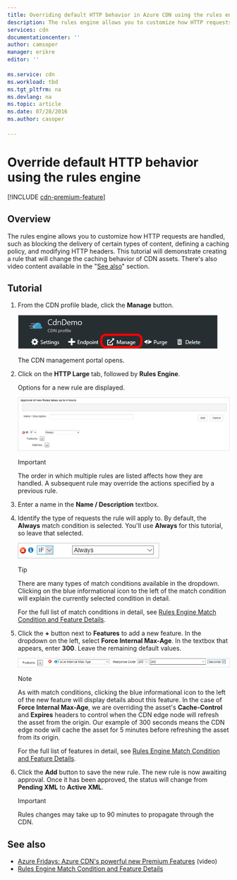 ```yaml
---
title: Overriding default HTTP behavior in Azure CDN using the rules engine | Microsoft Azure
description: The rules engine allows you to customize how HTTP requests are handled by Azure CDN, such as blocking the delivery of certain types of content, define a caching policy, and modify HTTP headers.
services: cdn
documentationcenter: ''
author: camsoper
manager: erikre
editor: ''

ms.service: cdn
ms.workload: tbd
ms.tgt_pltfrm: na
ms.devlang: na
ms.topic: article
ms.date: 07/28/2016
ms.author: casoper

---
```

# Override default HTTP behavior using the rules engine
[!INCLUDE [cdn-premium-feature](../../includes/cdn-premium-feature.md)]

## Overview
The rules engine allows you to customize how HTTP requests are handled, such as blocking the delivery of certain types of content, defining a caching policy, and modifying HTTP headers.  This tutorial will demonstrate creating a rule that will change the caching behavior of CDN assets.  There's also video content available in the "[See also](#see-also)" section.

## Tutorial
1. From the CDN profile blade, click the **Manage** button.
   
    ![CDN profile blade manage button](./media/cdn-rules-engine/cdn-manage-btn.png)
   
    The CDN management portal opens.
2. Click on the **HTTP Large** tab, followed by **Rules Engine**.
   
    Options for a new rule are displayed.
   
    ![CDN new rule options](./media/cdn-rules-engine/cdn-new-rule.png)
   
   > [!IMPORTANT]
   > The order in which multiple rules are listed affects how they are handled. A subsequent rule may override the actions specified by a previous rule.
   > 
3. Enter a name in the **Name / Description** textbox.
4. Identify the type of requests the rule will apply to.  By default, the **Always** match condition is selected.  You'll use **Always** for this tutorial, so leave that selected.
   
    ![CDN match condition](./media/cdn-rules-engine/cdn-request-type.png)
   
   > [!TIP]
   > There are many types of match conditions available in the dropdown.  Clicking on the blue informational icon to the left of the match condition will explain the currently selected condition in detail.
   > 
   > For the full list of match conditions in detail, see [Rules Engine Match Condition and Feature Details](https://msdn.microsoft.com/library/mt757336.aspx#Anchor_0).
   > 
5. Click the **+** button next to **Features** to add a new feature.  In the dropdown on the left, select **Force Internal Max-Age**.  In the textbox that appears, enter **300**.  Leave the remaining default values.
   
   ![CDN feature](./media/cdn-rules-engine/cdn-new-feature.png)
   
   > [!NOTE]
   > As with match conditions, clicking the blue informational icon to the left of the new feature will display details about this feature.  In the case of **Force Internal Max-Age**, we are overriding the asset's **Cache-Control** and **Expires** headers to control when the CDN edge node will refresh the asset from the origin.  Our example of 300 seconds means the CDN edge node will cache the asset for 5 minutes before refreshing the asset from its origin.
   > 
   > For the full list of features in detail, see [Rules Engine Match Condition and Feature Details](https://msdn.microsoft.com/library/mt757336.aspx#Anchor_1).
   > 
6. Click the **Add** button to save the new rule.  The new rule is now awaiting approval. Once it has been approved, the status will change from **Pending XML** to **Active XML**.
   
   > [!IMPORTANT]
   > Rules changes may take up to 90 minutes to propagate through the CDN.
   > 
   > 

## See also
* [Azure Fridays: Azure CDN's powerful new Premium Features](https://azure.microsoft.com/documentation/videos/azure-cdns-powerful-new-premium-features/) (video)
* [Rules Engine Match Condition and Feature Details](https://msdn.microsoft.com/library/mt757336.aspx)

